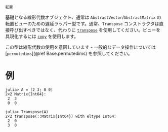 ```
転置
```

基礎となる線形代数オブジェクト、通常は `AbstractVector`/`AbstractMatrix` の転置ビューのための遅延ラッパー型です。通常、`Transpose` コンストラクタは直接呼び出すべきではなく、代わりに [`transpose`](@ref) を使用してください。ビューを具現化するには [`copy`](@ref) を使用します。

この型は線形代数の使用を意図しています - 一般的なデータ操作については [`permutedims`](@ref Base.permutedims) を参照してください。

# 例

```jldoctest
julia> A = [2 3; 0 0]
2×2 Matrix{Int64}:
 2  3
 0  0

julia> Transpose(A)
2×2 transpose(::Matrix{Int64}) with eltype Int64:
 2  0
 3  0
```
